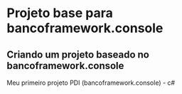 # Projeto base para bancoframework.console

## Criando um projeto baseado no bancoframework.console

Meu primeiro projeto PDI
(bancoframework.console) - c#